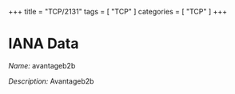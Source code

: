 +++
title = "TCP/2131"
tags = [ "TCP" ]
categories = [ "TCP" ]
+++

# IANA Data

_Name:_ avantageb2b

_Description:_ Avantageb2b

